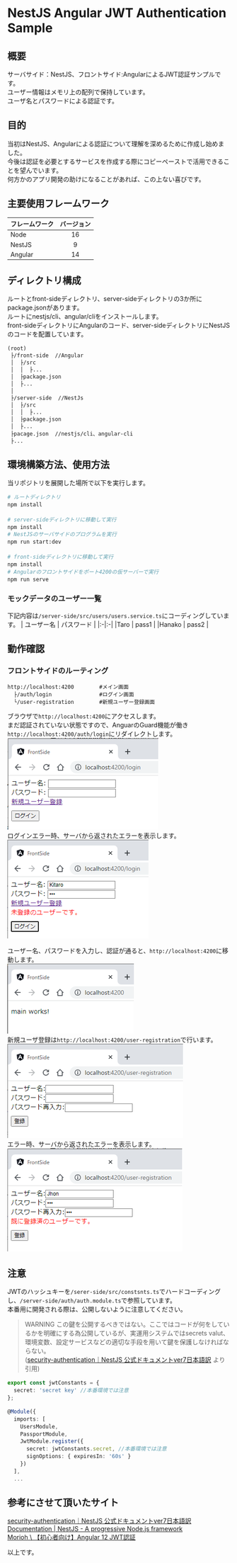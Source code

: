 # NestJS Angular JWT Authentication Sample

## 概要
サーバサイド：NestJS、フロントサイド:AngularによるJWT認証サンプルです。  
ユーザー情報はメモリ上の配列で保持しています。  
ユーザ名とパスワードによる認証です。  

## 目的  
当初はNestJS、Angularによる認証について理解を深めるために作成し始めました。  
今後は認証を必要とするサービスを作成する際にコピーペーストで活用できることを望んでいます。  
何方かのアプリ開発の助けになることがあれば、この上ない喜びです。  

## 主要使用フレームワーク  

| フレームワーク | バージョン |  
|:-|:-:|
|Node  | 16 |
|NestJS  | 9 |
|Angular  | 14 |

## ディレクトリ構成
ルートとfront-sideディレクトリ、server-sideディレクトリの3か所にpackage.jsonがあります。  
ルートにnestjs/cli、angular/cliをインストールします。  
front-sideディレクトリにAngularのコード、server-sideディレクトリにNestJSのコードを配置しています。  
```
(root)
 ├/front-side  //Angular
 │  ├/src
 │  │  ├...
 │  ├package.json
 │  ├...
 │
 ├/server-side  //NestJs
 │  ├/src
 │  │  ├...
 │  ├package.json
 │  ├...
 ├pacage.json  //nestjs/cli、angular-cli
 ├...
```  

## 環境構築方法、使用方法  
当リポジトリを展開した場所で以下を実行します。  
```bash
# ルートディレクトリ
npm install

# server-sideディレクトリに移動して実行
npm install 
# NestJSのサーバサイドのプログラムを実行
npm run start:dev

# front-sideディレクトリに移動して実行
npm install
# Angularのフロントサイドをポート4200の仮サーバーで実行
npm run serve
```
### モックデータのユーザー一覧  
下記内容は`/server-side/src/users/users.service.ts`にコーディングしています。
| ユーザー名 | パスワード |
|:-|:-|
|Taro | pass1 |
|Hanako | pass2 |  

## 動作確認  
### フロントサイドのルーティング  
```
http://localhost:4200        #メイン画面
  ├/auth/login               #ログイン画面
  └/user-registration        #新規ユーザー登録画面
```
ブラウザで`http://localhost:4200`にアクセスします。  
まだ認証されていない状態ですので、AnguarのGuard機能が働き`http://localhost:4200/auth/login`にリダイレクトします。  
![ログイン画面](./documents/img/login.PNG)  
ログインエラー時、サーバから返されたエラーを表示します。  
![ログイン画面(エラー)](./documents/img/login-error.PNG)  

ユーザー名、パスワードを入力し、認証が通ると、`http://localhost:4200`に移動します。  
![メイン画面](./documents/img/main.PNG)  
新規ユーザ登録は`http://localhost:4200/user-registration`で行います。  
![新規ユーザー登録画面](./documents/img/user-registration.PNG)  
エラー時、サーバから返されたエラーを表示します。  
![新規ユーザー登録画面(エラー)](./documents/img/user-registration-error.PNG)  

## **注意**  
JWTのハッシュキーを`/serer-side/src/constsnts.ts`でハードコーディングし、`/server-side/auth/auth.module.ts`で参照しています。  
本番用に開発される際は、公開しないように注意してください。  
> WARNING
この鍵を公開するべきではない。ここではコードが何をしているかを明確にする為公開しているが、実運用システムではsecrets valut、環境変数、設定サービスなどの適切な手段を用いて鍵を保護しなければならない。  
([security-authentication｜NestJS 公式ドキュメントver7日本語訳](https://zenn.dev/kisihara_c/books/nest-officialdoc-jp/viewer/security-authentication)  より引用)

```typescript:/server-side/src/constants.ts
export const jwtConstants = {
  secret: 'secret key' //本番環境では注意
};
```
```typescript:/server-side/src/auth/auth.modules.ts
@Module({
  imports: [
    UsersModule, 
    PassportModule, 
    JwtModule.register({
      secret: jwtConstants.secret, //本番環境では注意
      signOptions: { expiresIn: '60s' }
    })
  ], 
  ...
```

## 参考にさせて頂いたサイト  
[security-authentication｜NestJS 公式ドキュメントver7日本語訳](https://zenn.dev/kisihara_c/books/nest-officialdoc-jp/viewer/security-authentication)  
[Documentation \| NestJS - A progressive Node.js framework](https://docs.nestjs.com/security/authentication)  
[Morioh \ 【初心者向け】Angular 12 JWT認証](https://morioh.com/p/1070ff189846)  

以上です。